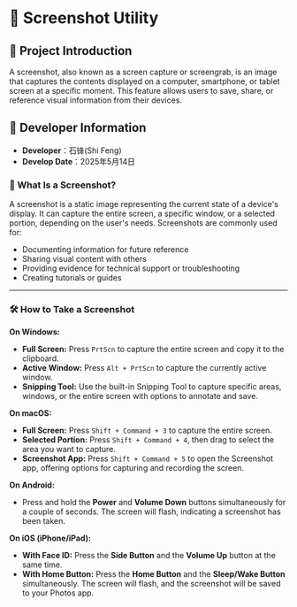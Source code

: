# 📸 Screenshot Utility

## 📝 Project Introduction

A screenshot, also known as a screen capture or screengrab, is an image that captures the contents displayed on a computer, smartphone, or tablet screen at a specific moment. This feature allows users to save, share, or reference visual information from their devices.

## 👤 Developer Information

- **Developer**：石锋(Shi Feng)
- **Develop Date**：2025年5月14日



### 📸 What Is a Screenshot?

A screenshot is a static image representing the current state of a device's display. It can capture the entire screen, a specific window, or a selected portion, depending on the user's needs. Screenshots are commonly used for:

- Documenting information for future reference
- Sharing visual content with others
- Providing evidence for technical support or troubleshooting
- Creating tutorials or guides

------

### 🛠️ How to Take a Screenshot

**On Windows:**

- **Full Screen:** Press `PrtScn` to capture the entire screen and copy it to the clipboard.
- **Active Window:** Press `Alt + PrtScn` to capture the currently active window.
- **Snipping Tool:** Use the built-in Snipping Tool to capture specific areas, windows, or the entire screen with options to annotate and save. 

**On macOS:**

- **Full Screen:** Press `Shift + Command + 3` to capture the entire screen.
- **Selected Portion:** Press `Shift + Command + 4`, then drag to select the area you want to capture.
- **Screenshot App:** Press `Shift + Command + 5` to open the Screenshot app, offering options for capturing and recording the screen. 

**On Android:**

- Press and hold the **Power** and **Volume Down** buttons simultaneously for a couple of seconds. The screen will flash, indicating a screenshot has been taken. 

**On iOS (iPhone/iPad):**

- **With Face ID:** Press the **Side Button** and the **Volume Up** button at the same time.
- **With Home Button:** Press the **Home Button** and the **Sleep/Wake Button** simultaneously. The screen will flash, and the screenshot will be saved to your Photos app.

